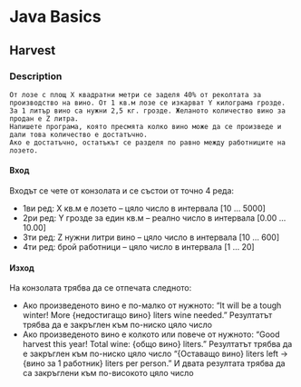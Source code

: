 # Java Basics

## Harvest

### Description
    От лозе с площ X квадратни метри се заделя 40% от реколтата за производство на вино. От 1 кв.м лозе се изкарват Y килограма грозде.
    За 1 литър вино са нужни 2,5 кг. грозде. Желаното количество вино за продан е Z литра. 
    Напишете програма, която пресмята колко вино може да се произведе и дали това количество е достатъчно.
    Ако е достатъчно, остатъкът се разделя по равно между работниците на лозето. 

#### Вход 
Входът се чете от конзолата и се състои от точно 4 реда: 
- 1ви ред: X кв.м е лозето – цяло число в интервала [10 … 5000] 
- 2ри ред: Y грозде за един кв.м – реално число в интервала [0.00 … 10.00] 
- 3ти ред: Z нужни литри вино – цяло число в интервала [10 … 600] 
- 4ти ред: брой работници – цяло число в интервала [1 … 20] 

#### Изход
На конзолата трябва да се отпечата следното: 
- Ако произведеното вино е по-малко от нужното: 
“It will be a tough winter! More {недостигащо вино} liters wine needed.” 
Резултатът трябва да е закръглен към по-ниско цяло число 
- Ако произведеното вино е колкото или повече от нужното:
“Good harvest this year! Total wine: {общо вино} liters.” 
Резултатът трябва да е закръглен към по-ниско цяло число 
“{Оставащо вино} liters left -> {вино за 1 работник} liters per person.”
И двата резултата трябва да са закръглени към по-високото цяло число